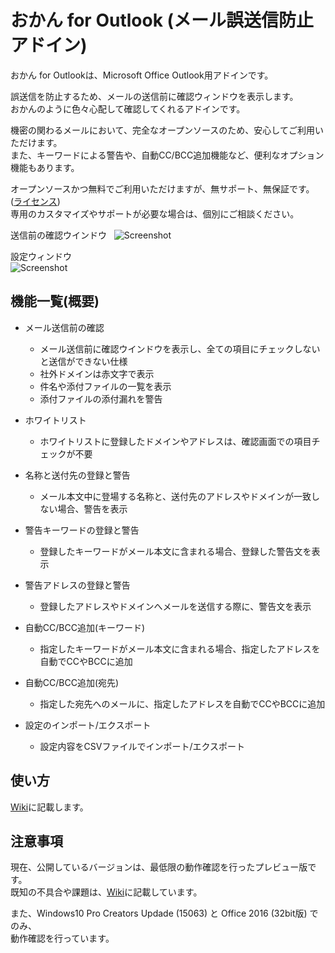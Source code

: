 おかん for Outlook (メール誤送信防止アドイン)
========

おかん for Outlookは、Microsoft Office Outlook用アドインです。  

誤送信を防止するため、メールの送信前に確認ウィンドウを表示します。  
おかんのように色々心配して確認してくれるアドインです。  

機密の関わるメールにおいて、完全なオープンソースのため、安心してご利用いただけます。  
また、キーワードによる警告や、自動CC/BCC追加機能など、便利なオプション機能もあります。  

オープンソースかつ無料でご利用いただけますが、無サポート、無保証です。([ライセンス](https://github.com/t-miyake/OutlookOkan/blob/master/LICENSE))  
専用のカスタマイズやサポートが必要な場合は、個別にご相談ください。  

送信前の確認ウインドウ  
![Screenshot](https://github.com/t-miyake/OutlookOkan/blob/master/Screenshots/Screenshot_v0.9_01.png)  

設定ウィンドウ  
![Screenshot](https://github.com/t-miyake/OutlookOkan/blob/master/Screenshots/Screenshot_v0.9_02.png) 

## 機能一覧(概要)

- メール送信前の確認 
    - メール送信前に確認ウインドウを表示し、全ての項目にチェックしないと送信ができない仕様
    - 社外ドメインは赤文字で表示
    - 件名や添付ファイルの一覧を表示
    - 添付ファイルの添付漏れを警告

- ホワイトリスト
    - ホワイトリストに登録したドメインやアドレスは、確認画面での項目チェックが不要

- 名称と送付先の登録と警告
    - メール本文中に登場する名称と、送付先のアドレスやドメインが一致しない場合、警告を表示

- 警告キーワードの登録と警告
    - 登録したキーワードがメール本文に含まれる場合、登録した警告文を表示

- 警告アドレスの登録と警告
    - 登録したアドレスやドメインへメールを送信する際に、警告文を表示

- 自動CC/BCC追加(キーワード)
    - 指定したキーワードがメール本文に含まれる場合、指定したアドレスを自動でCCやBCCに追加

- 自動CC/BCC追加(宛先)
    - 指定した宛先へのメールに、指定したアドレスを自動でCCやBCCに追加

- 設定のインポート/エクスポート
    - 設定内容をCSVファイルでインポート/エクスポート

## 使い方
[Wiki](https://github.com/t-miyake/OutlookOkan/wiki/Manual)に記載します。

## 注意事項
現在、公開しているバージョンは、最低限の動作確認を行ったプレビュー版です。  
既知の不具合や課題は、[Wiki](https://github.com/t-miyake/OutlookOkan/wiki/Known-Issues)に記載しています。  

また、Windows10 Pro Creators Updade (15063) と Office 2016 (32bit版) でのみ、  
動作確認を行っています。
